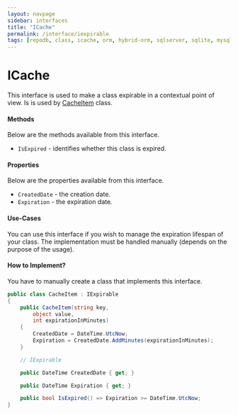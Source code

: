 ```yaml
---
layout: navpage
sidebar: interfaces
title: "ICache"
permalink: /interface/iexpirable
tags: [repodb, class, icache, orm, hybrid-orm, sqlserver, sqlite, mysql, postgresql]
---
```


# ICache

This interface is used to make a class expirable in a contextual point of view. Is is used by [CacheItem](/class/cacheitem) class.

#### Methods

Below are the methods available from this interface.

- `IsExpired` - identifies whether this class is expired.

#### Properties

Below are the properties available from this interface.

- `CreatedDate` - the creation date.
- `Expiration` - the expiration date.

#### Use-Cases

You can use this interface if you wish to manage the expiration lifespan of your class. The implementation must be handled manually (depends on the purpose of the usage).

#### How to Implement?

You have to manually create a class that implements this interface.

```csharp
public class CacheItem : IExpirable
{
    public CacheItem(string key,
        object value,
        int expirationInMinutes)
    {
        CreatedDate = DateTime.UtcNow;
        Expiration = CreatedDate.AddMinutes(expirationInMinutes);
    }

    // IExpirable

    public DateTime CreatedDate { get; }

    public DateTime Expiration { get; }

    public bool IsExpired() => Expiration >= DateTime.UtcNow;
}
```